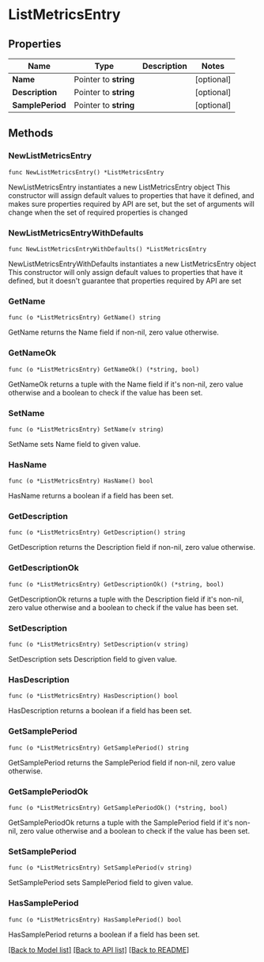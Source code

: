 # ListMetricsEntry

## Properties

Name | Type | Description | Notes
------------ | ------------- | ------------- | -------------
**Name** | Pointer to **string** |  | [optional] 
**Description** | Pointer to **string** |  | [optional] 
**SamplePeriod** | Pointer to **string** |  | [optional] 

## Methods

### NewListMetricsEntry

`func NewListMetricsEntry() *ListMetricsEntry`

NewListMetricsEntry instantiates a new ListMetricsEntry object
This constructor will assign default values to properties that have it defined,
and makes sure properties required by API are set, but the set of arguments
will change when the set of required properties is changed

### NewListMetricsEntryWithDefaults

`func NewListMetricsEntryWithDefaults() *ListMetricsEntry`

NewListMetricsEntryWithDefaults instantiates a new ListMetricsEntry object
This constructor will only assign default values to properties that have it defined,
but it doesn't guarantee that properties required by API are set

### GetName

`func (o *ListMetricsEntry) GetName() string`

GetName returns the Name field if non-nil, zero value otherwise.

### GetNameOk

`func (o *ListMetricsEntry) GetNameOk() (*string, bool)`

GetNameOk returns a tuple with the Name field if it's non-nil, zero value otherwise
and a boolean to check if the value has been set.

### SetName

`func (o *ListMetricsEntry) SetName(v string)`

SetName sets Name field to given value.

### HasName

`func (o *ListMetricsEntry) HasName() bool`

HasName returns a boolean if a field has been set.

### GetDescription

`func (o *ListMetricsEntry) GetDescription() string`

GetDescription returns the Description field if non-nil, zero value otherwise.

### GetDescriptionOk

`func (o *ListMetricsEntry) GetDescriptionOk() (*string, bool)`

GetDescriptionOk returns a tuple with the Description field if it's non-nil, zero value otherwise
and a boolean to check if the value has been set.

### SetDescription

`func (o *ListMetricsEntry) SetDescription(v string)`

SetDescription sets Description field to given value.

### HasDescription

`func (o *ListMetricsEntry) HasDescription() bool`

HasDescription returns a boolean if a field has been set.

### GetSamplePeriod

`func (o *ListMetricsEntry) GetSamplePeriod() string`

GetSamplePeriod returns the SamplePeriod field if non-nil, zero value otherwise.

### GetSamplePeriodOk

`func (o *ListMetricsEntry) GetSamplePeriodOk() (*string, bool)`

GetSamplePeriodOk returns a tuple with the SamplePeriod field if it's non-nil, zero value otherwise
and a boolean to check if the value has been set.

### SetSamplePeriod

`func (o *ListMetricsEntry) SetSamplePeriod(v string)`

SetSamplePeriod sets SamplePeriod field to given value.

### HasSamplePeriod

`func (o *ListMetricsEntry) HasSamplePeriod() bool`

HasSamplePeriod returns a boolean if a field has been set.


[[Back to Model list]](../README.md#documentation-for-models) [[Back to API list]](../README.md#documentation-for-api-endpoints) [[Back to README]](../README.md)



